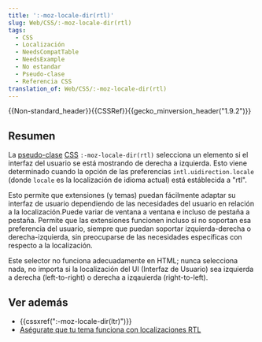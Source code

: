 ```yaml
---
title: ':-moz-locale-dir(rtl)'
slug: Web/CSS/:-moz-locale-dir(rtl)
tags:
  - CSS
  - Localización
  - NeedsCompatTable
  - NeedsExample
  - No estandar
  - Pseudo-clase
  - Referencia CSS
translation_of: Web/CSS/:-moz-locale-dir(rtl)
---
```

{{Non-standard_header}}{{CSSRef}}{{gecko_minversion_header("1.9.2")}}

## Resumen

La [pseudo-clase](/es/docs/Web/CSS/pseudo-classes) [CSS](/es/docs/Web/CSS) `:-moz-locale-dir(rtl)` selecciona un elemento si el interfaz del usuario se está mostrando de derecha a izquierda. Esto viene determinado cuando la opción de las preferencias `intl.uidirection.locale` (donde `locale` es la localización de idioma actual) está estáblecida a "rtl".

Esto permite que extensiones (y temas) puedan fácilmente adaptar su interfaz de usuario dependiendo de las necesidades del usuario en relación a la localización.Puede variar de ventana a ventana e incluso de pestaña a pestaña. Permite que las extensiones funcionen incluso si no soportan esa preferencia del usuario, siempre que puedan soportar izquierda-derecha o derecha-izquierda, sin preocuparse de las necesidades específicas con respecto a la localización.

Este selector no funciona adecuadamente en HTML; nunca selecciona nada, no importa si la localización del UI (Interfaz de Usuario) sea izquierda a derecha (left-to-right) o derecha a izqauierda (right-to-left).

## Ver además

- {{cssxref(":-moz-locale-dir(ltr)")}}
- [Aségurate que tu tema funciona con localizaciones RTL](/es/docs/Making_Sure_Your_Theme_Works_with_RTL_Locales)
